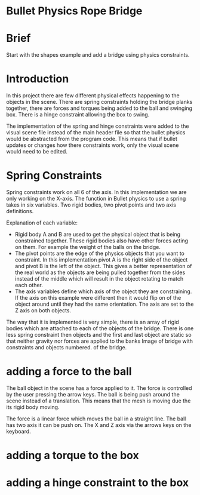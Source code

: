 # Bullet Physics Rope Bridge

# Brief 
Start with the shapes example and add a bridge using physics constraints. 


# Introduction 

In this project there are few different physical effects happening to the objects in the scene. There are spring constraints holding the bridge planks together, there are forces and torques being added to the ball and swinging box. There is a hinge constraint allowing the box to swing. 


The implementation of the spring and hinge constraints were added to the visual scene file instead of the main header file so that the bullet physics would be abstracted from the program code. This means that if bullet updates or changes how there constraints work, only the visual scene would need to be edited. 


# Spring Constraints

Spring constraints work on all 6 of the axis. In this implementation we are only working on the X-axis. The function in Bullet physics to use a spring takes in six variables. Two rigid bodies, two pivot points and two axis definitions. 

Explanation of each variable:
- Rigid body A and B are used to get the physical object that is being constrained together. These rigid bodies also have other forces acting on them. For example the weight of the balls on the bridge. 
- The pivot points are the edge of the physics objects that you want to constraint. In this implementation pivot A is the right side of the object and pivot B is the left of the object. This gives a better representation of the real world as the objects are being pulled together from the sides instead of the middle which will result in the object rotating to match each other. 
- The axis variables define which axis of the object they are constraining. If the axis on this example were different then it would flip on of the object around until they had the same orientation. The axis are set to the Z axis on both objects.  

The way that it is implemented is very simple, there is an array of rigid bodies which are attached to each of the objects of the bridge. There is one less spring constraint then objects and the first and last object are static so that neither gravity nor forces are applied to the banks
Image of bridge with constraints and objects numbered.  of the bridge.  







# adding a force to the ball

The ball object in the scene has a force applied to it. The force is controlled by the user pressing the arrow keys. The ball is being push around the scene instead of a translation. This means that the mesh is moving due the its rigid body moving.  

The force is a linear force which moves the ball in a straight line. The ball has two axis it can be push on. The X and Z axis via the arrows keys on the keyboard.




# adding a torque to the box



# adding a hinge constraint to the box 

